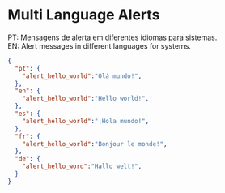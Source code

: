 # Multi Language Alerts

PT: Mensagens de alerta em diferentes idiomas para sistemas.  
EN: Alert messages in different languages for systems.

```json
{
  "pt": {
    "alert_hello_world":"Olá mundo!",
  },
  "en": {
    "alert_hello_world":"Hello world!",
  },
  "es": {
    "alert_hello_world":"¡Hola mundo!",
  },
  "fr": {
    "alert_hello_world":"Bonjour le monde!",
  },
  "de": {
    "alert_hello_word":"Hallo welt!",
  }
}
```
